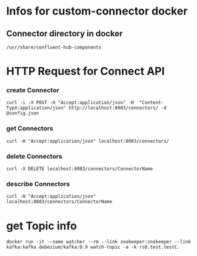 # Infos for custom-connector docker

## Connector directory in docker

```
/usr/share/confluent-hub-components
```

# HTTP Request for Connect API

### create Connector

```
curl -i -X POST -H "Accept:application/json" -H  "Content-Type:application/json" http://localhost:8083/connectors/ -d @config.json
```

### get Connectors

```
curl -H "Accept:application/json" localhost:8083/connectors/
```

### delete Connectors

```
curl -X DELETE localhost:8083/connectors/ConnectorName
```

### describe Connectors

```
curl -H "Accept:application/json" localhost:8083/connectors/ConnectorName
```

# get Topic info

```
docker run -it --name watcher --rm --link zookeeper:zookeeper --link kafka:kafka debezium/kafka:0.9 watch-topic -a -k rs0.test.testC.
```
